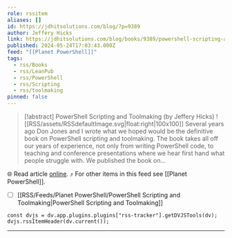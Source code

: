 ```yaml
---
role: rssitem
aliases: []
id: https://jdhitsolutions.com/blog/?p=9389
author: Jeffery Hicks
link: https://jdhitsolutions.com/blog/books/9389/powershell-scripting-and-toolmaking/
published: 2024-05-24T17:03:43.000Z
feed: "[[Planet PowerShell]]"
tags:
  - rss/Books
  - rss/LeanPub
  - rss/PowerShell
  - rss/Scripting
  - rss/toolmaking
pinned: false
---
```


> [!abstract] PowerShell Scripting and Toolmaking (by Jeffery Hicks)
> ![[RSS/assets/RSSdefaultImage.svg|float:right|100x100]] Several years ago Don Jones and I wrote what we hoped would be the definitive book on PowerShell scripting and toolmaking. The book takes all off our years of experience, not only from writing PowerShell code, to teaching and conference presentations where we hear first hand what people struggle with. We published the book on...

🌐 Read article [online](https://jdhitsolutions.com/blog/books/9389/powershell-scripting-and-toolmaking/). ⤴ For other items in this feed see [[Planet PowerShell]].

- [ ] [[RSS/Feeds/Planet PowerShell/PowerShell Scripting and Toolmaking|PowerShell Scripting and Toolmaking]]

~~~dataviewjs
const dvjs = dv.app.plugins.plugins["rss-tracker"].getDVJSTools(dv);
dvjs.rssItemHeader(dv.current());
~~~

- - -

